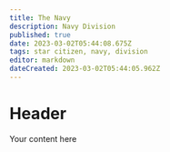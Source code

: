 ```yaml
---
title: The Navy
description: Navy Division
published: true
date: 2023-03-02T05:44:08.675Z
tags: star citizen, navy, division
editor: markdown
dateCreated: 2023-03-02T05:44:05.962Z
---
```


# Header
Your content here